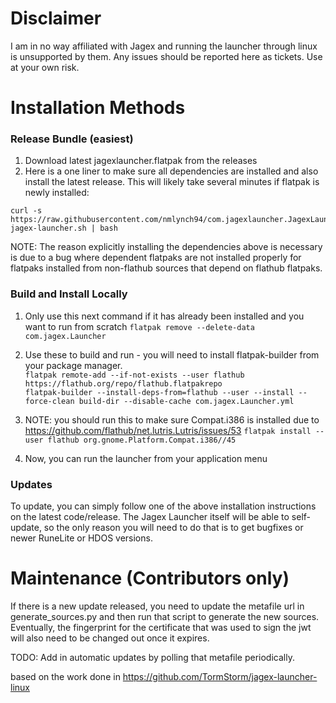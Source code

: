 # Disclaimer
I am in no way affiliated with Jagex and running the launcher through linux is unsupported by them. Any issues should be reported here as tickets. Use at your own risk.

# Installation Methods
### Release Bundle (easiest)
1. Download latest jagexlauncher.flatpak from the releases
2. Here is a one liner to make sure all dependencies are installed and also install the latest release. This will likely take several minutes if flatpak is newly installed:
```
curl -s https://raw.githubusercontent.com/nmlynch94/com.jagexlauncher.JagexLauncher/main/install-jagex-launcher.sh | bash
```
NOTE: The reason explicitly installing the dependencies above is necessary is due to a bug where dependent flatpaks are not installed properly for flatpaks installed from non-flathub sources that depend on flathub flatpaks. 

### Build and Install Locally

1. Only use this next command if it has already been installed and you want to run from scratch
`flatpak remove --delete-data com.jagex.Launcher`

2. Use these to build and run - you will need to install flatpak-builder from your package manager.  
`flatpak remote-add --if-not-exists --user flathub https://flathub.org/repo/flathub.flatpakrepo`  
`flatpak-builder --install-deps-from=flathub --user --install --force-clean build-dir --disable-cache com.jagex.Launcher.yml`

3. NOTE: you should run this to make sure Compat.i386 is installed due to https://github.com/flathub/net.lutris.Lutris/issues/53
`flatpak install --user flathub org.gnome.Platform.Compat.i386//45`

5. Now, you can run the launcher from your application menu

### Updates
To update, you can simply follow one of the above installation instructions on the latest code/release. The Jagex Launcher itself will be able to self-update, so the only reason you will need to do that is to get bugfixes or newer RuneLite or HDOS versions. 

# Maintenance (Contributors only)
If there is a new update released, you need to update the metafile url in generate_sources.py and then run that script to generate the new sources. Eventually, the fingerprint for the certificate that was used to sign the jwt will also need to be changed out once it expires.

TODO: Add in automatic updates by polling that metafile periodically.

based on the work done in https://github.com/TormStorm/jagex-launcher-linux

